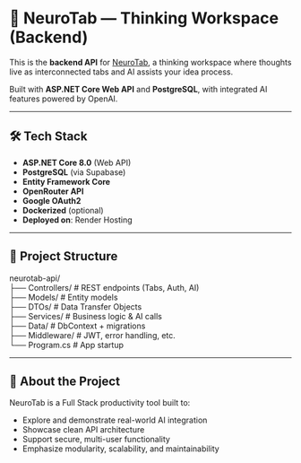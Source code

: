 # 🧠 NeuroTab — Thinking Workspace (Backend)

This is the **backend API** for [NeuroTab](https://github.com/YOUR_USERNAME/neurotab-client), a thinking workspace where thoughts live as interconnected tabs and AI assists your idea process.

Built with **ASP.NET Core Web API** and **PostgreSQL**, with integrated AI features powered by OpenAI.

---

## 🛠️ Tech Stack

- **ASP.NET Core 8.0** (Web API)
- **PostgreSQL** (via Supabase)
- **Entity Framework Core**
- **OpenRouter API**
- **Google OAuth2** 
- **Dockerized** (optional)
- **Deployed on**: Render Hosting

---

## 📁 Project Structure
neurotab-api/<br>
├── Controllers/ # REST endpoints (Tabs, Auth, AI)<br>
├── Models/ # Entity models<br>
├── DTOs/ # Data Transfer Objects<br>
├── Services/ # Business logic & AI calls<br>
├── Data/ # DbContext + migrations<br>
├── Middleware/ # JWT, error handling, etc.<br>
└── Program.cs # App startup<br>

---

## 🧠 About the Project

NeuroTab is a Full Stack productivity tool built to:
- Explore and demonstrate real-world AI integration
- Showcase clean API architecture
- Support secure, multi-user functionality
- Emphasize modularity, scalability, and maintainability